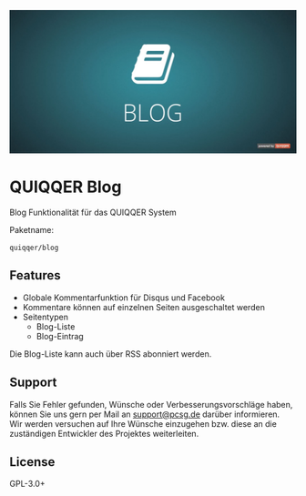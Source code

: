 ![QUIQQER Blog](bin/Readme.jpg)

QUIQQER Blog
========

Blog Funktionalität für das QUIQQER System

Paketname:

    quiqqer/blog

Features
--------

- Globale Kommentarfunktion für Disqus und Facebook
- Kommentare können auf einzelnen Seiten ausgeschaltet werden
- Seitentypen
    - Blog-Liste
    - Blog-Eintrag

Die Blog-Liste kann auch über RSS abonniert werden.

Support
-------

Falls Sie Fehler gefunden, Wünsche oder Verbesserungsvorschläge haben, 
können Sie uns gern per Mail an support@pcsg.de darüber informieren.  
Wir werden versuchen auf Ihre Wünsche einzugehen bzw. diese an die zuständigen Entwickler 
des Projektes weiterleiten.

License
-------

GPL-3.0+